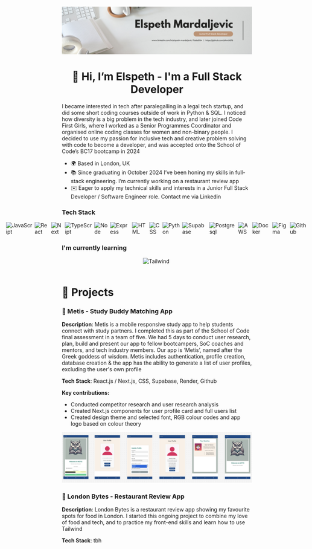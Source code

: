 ![Github Banner](./assets/Github%20Profile%20Banner.png)

<div align="center">
<h1> 👋 Hi, I’m Elspeth - I'm a Full Stack Developer </h1>
</div>


I became interested in tech after paralegalling in a legal tech startup, and did some short coding courses outside of work in Python & SQL. I noticed how diversity is a big problem in the tech industry, and later joined Code First Girls, where I worked as a Senior Programmes Coordinator and organised online coding classes for women and non-binary people. I decided to use my passion for inclusive tech and creative problem solving with code to become a developer, and was accepted onto the School of Code’s BC17 bootcamp in 2024

- 🌍 Based in London, UK
- 📚 Since graduating in October 2024 I’ve been honing my skills in full-stack engineering. I’m currently working on a restaurant review app
- ✉️ Eager to apply my technical skills and interests in a Junior Full Stack Developer / Software Engineer role. Contact me via Linkedin

### **Tech Stack**
<div style="display: flex; flex-wrap; justify-content: center; gap: 2px;">
<img src="https://img.shields.io/badge/JavaScript-F7DF1E?logo=javascript&logoColor=white" height="35" alt="JavaScript" style="margin-right: 4px"> 
<img src="https://img.shields.io/badge/React-%2320232a.svg?logo=react&logoColor=%2361DAFB" height="35" alt="React" style="margin-right: 4px"> 
<img src="https://img.shields.io/badge/Next.js-black?logo=next.js&logoColor=white" height="35" alt="Next" style="margin-right: 4px"> 
<img src="https://img.shields.io/badge/TypeScript-3178C6?logo=typescript&logoColor=fff" height="35" alt="TypeScript" style="margin-right: 4px"> 
<img src="https://img.shields.io/badge/Node.js-6DA55F?logo=node.js&logoColor=white" height="35" alt="Node" style="margin-right: 4px"> 
<img src="https://img.shields.io/badge/Express.js-%23404d59.svg?logo=express&logoColor=%2361DAFB" height="35" alt="Express" style="margin-right: 4px"> 
<img src="https://img.shields.io/badge/HTML-%23E34F26.svg?logo=html5&logoColor=white" height="35" alt="HTML" style="margin-right: 4px"> 
<img src="https://img.shields.io/badge/CSS-1572B6?logo=css3&logoColor=fff" height="35" alt="CSS" style="margin-right: 4px"> 
<img src="https://img.shields.io/badge/Python-3776AB?logo=python&logoColor=fff" height="35" alt="Python" style="margin-right: 4px"> 
<img src="https://img.shields.io/badge/Supabase-3FCF8E?logo=supabase&logoColor=fff" height="35" alt="Supabase" style="margin-right: 4px"> 
<img src="https://img.shields.io/badge/Postgres-%23316192.svg?logo=postgresql&logoColor=white" height="35" alt="Postgresql" style="margin-right: 4px"> 
<img src="https://img.shields.io/badge/AWS-%23FF9900.svg?logo=amazon-web-services&logoColor=white" height="35" alt="AWS" style="margin-right: 4px"> 
<img src="https://img.shields.io/badge/Docker-2496ED?logo=docker&logoColor=fff" height="35" alt="Docker" style="margin-right: 4px">
<img src="https://img.shields.io/badge/Figma-F24E1E?logo=figma&logoColor=white" height="35" alt="Figma" style="margin-right: 4px">
<img src="https://img.shields.io/badge/GitHub-%23121011.svg?logo=github&logoColor=white" height="35" alt="Github" style="margin-right: 4px">
</div>

### **I'm currently learning**
<div style="display: flex; flex-wrap; justify-content: center; gap: 2px;">
<img src="https://img.shields.io/badge/Tailwind%20CSS-%2338B2AC.svg?logo=tailwind-css&logoColor=white" height="35" alt="Tailwind" style="margin-right: 4px">
</div>

<h1> 🚀 Projects </h1>

### **🧠 Metis - Study Buddy Matching App**

**Description**: Metis is a mobile responsive study app to help students connect with study partners. I completed this as part of the School of Code final assessment in a team of five. We had 5 days to conduct user research, plan, build and present our app to fellow bootcampers, SoC coaches and mentors, and tech industry members. Our app is ‘Metis’, named after the Greek goddess of wisdom. Metis includes authentication, profile creation, database creation & the app has the ability to generate a list of user profiles, excluding the user's own profile

**Tech Stack**: React.js / Next.js, CSS, Supabase, Render, Github

**Key contributions:** 
- Conducted competitor research and user research analysis
- Created Next.js components for user profile card and full users list
- Created design theme and selected font, RGB colour codes and app logo based on colour theory

![Metis Frames](./assets/metis_frames.png)

### **🍔 London Bytes - Restaurant Review App**

**Description**: London Bytes is a restaurant review app showing my favourite spots for food in London. I started this ongoing project to combine my love of food and tech, and to practice my front-end skills and learn how to use Tailwind

**Tech Stack**: tbh 
